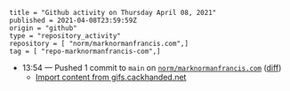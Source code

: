 ```
title = "Github activity on Thursday April 08, 2021"
published = 2021-04-08T23:59:59Z
origin = "github"
type = "repository_activity"
repository = [ "norm/marknormanfrancis.com",]
tag = [ "repo-marknormanfrancis-com",]
```

* 13:54 — Pushed 1 commit to `main` on [`norm/marknormanfrancis.com`](https://github.com/norm/marknormanfrancis.com) ([diff](https://github.com/norm/marknormanfrancis.com/compare/663e8d232b08dd764fd84de8ea3c9339c39d03bc..7a0603424090514362f01b4fbdc1f4eb21cb55e1))
  * [Import content from gifs.cackhanded.net](https://github.com/norm/marknormanfrancis.com/commit/7a0603424090514362f01b4fbdc1f4eb21cb55e1)
